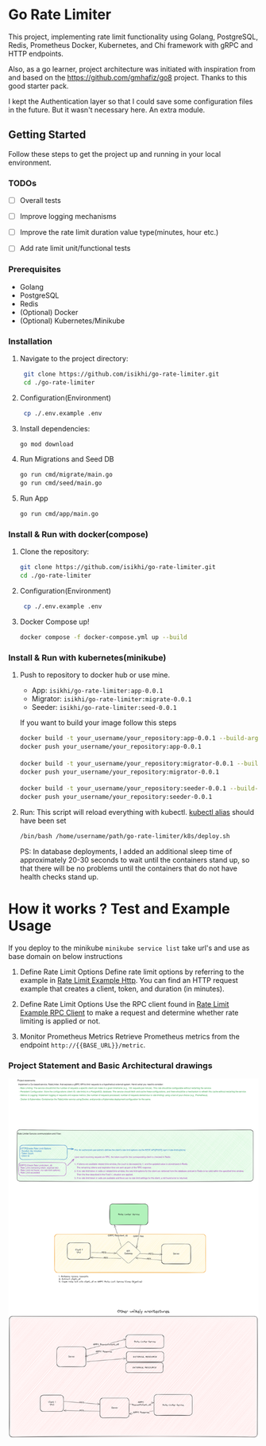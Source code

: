 # Go Rate Limiter

This project, implementing rate limit functionality using Golang, PostgreSQL, Redis, Prometheus Docker, Kubernetes, and Chi framework with gRPC and HTTP endpoints.

Also, as a go learner, project architecture was initiated with inspiration from and based on the https://github.com/gmhafiz/go8 project. Thanks to this good starter pack.

I kept the Authentication layer so that I could save some configuration files in the future. But it wasn't necessary here. An extra module.

## Getting Started

Follow these steps to get the project up and running in your local environment.
### TODOs
- [ ] Overall tests
- [ ] Improve logging mechanisms
- [ ] Improve the rate limit duration value type(minutes, hour etc.)
- [ ] Add rate limit unit/functional tests


### Prerequisites

- Golang
- PostgreSQL
- Redis
- (Optional) Docker
- (Optional) Kubernetes/Minikube

### Installation


1. Navigate to the project directory:

   ```bash
    git clone https://github.com/isikhi/go-rate-limiter.git
    cd ./go-rate-limiter
    ```

2. Configuration(Environment)
   ```bash
    cp ./.env.example .env
    ```

3. Install dependencies:

    ```bash
   go mod download
    ```

4. Run Migrations and Seed DB

    ```bash
    go run cmd/migrate/main.go
    go run cmd/seed/main.go
   ```

5. Run App

    ```bash
    go run cmd/app/main.go
   ```

### Install & Run with docker(compose)
1. Clone the repository:

    ```bash
    git clone https://github.com/isikhi/go-rate-limiter.git
    cd ./go-rate-limiter
    ```
2. Configuration(Environment)
   ```bash
    cp ./.env.example .env
    ```

3. Docker Compose up!

    ```bash
    docker compose -f docker-compose.yml up --build
    ```


### Install & Run with kubernetes(minikube)
1. Push to repository to docker hub or use mine.
   - App: `isikhi/go-rate-limiter:app-0.0.1`
   - Migrator: `isikhi/go-rate-limiter:migrate-0.0.1`
   - Seeder: `isikhi/go-rate-limiter:seed-0.0.1`
   
   If you want to build your image follow this steps
   ```bash
   docker build -t your_username/your_repository:app-0.0.1 --build-arg MAIN_GO_FILE_PATH=./cmd/app/main.go .
   docker push your_username/your_repository:app-0.0.1

   docker build -t your_username/your_repository:migrator-0.0.1 --build-arg MAIN_GO_FILE_PATH=./cmd/seed/main.go .
   docker push your_username/your_repository:migrator-0.0.1

   docker build -t your_username/your_repository:seeder-0.0.1 --build-arg MAIN_GO_FILE_PATH=./cmd/migrate/main.go .
   docker push your_username/your_repository:seeder-0.0.1
   ```

2. Run:
   This script will reload everything with kubectl. [kubectl alias](https://minikube.sigs.k8s.io/docs/start/) should have been set
   
   ```bash
   /bin/bash /home/username/path/go-rate-limiter/k8s/deploy.sh
   ```
   PS: In database deployments, I added an additional sleep time of approximately 20-30 seconds to wait until the containers stand up, so that there will be no problems until the containers that do not have health checks stand up.   



# How it works ? Test and Example Usage
If you deploy to the minikube `minikube service list` take url's and use as base domain on below instructions

1. Define Rate Limit Options
   Define rate limit options by referring to the example in [Rate Limit Example Http](./examples/rate-limit.http). You can find an HTTP request example that creates a client, token, and duration (in minutes).

2. Define Rate Limit Options
   Use the RPC client found in [Rate Limit Example RPC Client](./client/main.go) to make a request and determine whether rate limiting is applied or not.

3. Monitor Prometheus Metrics
   Retrieve Prometheus metrics from the endpoint `http://{{BASE_URL}}/metric`.



### Project Statement and Basic Architectural drawings
![Project Statements](./assets/project-statements.png)

